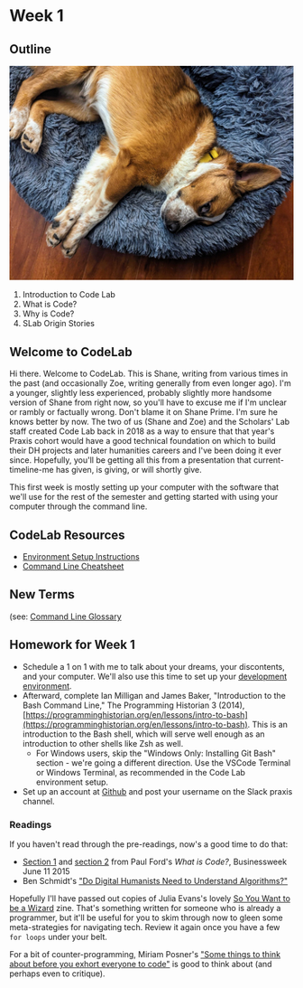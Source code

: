 # Week 1

## Outline

![Rocky!](assets/rocky.jpg)

1. Introduction to Code Lab
2. What is Code?
3. Why is Code?
4. SLab Origin Stories

## Welcome to CodeLab

Hi there. Welcome to CodeLab. This is Shane, writing from various times in the past (and occasionally Zoe, writing generally from even longer ago). I'm a younger, slightly less experienced, probably slightly more handsome version of Shane from right now, so you'll have to excuse me if I'm unclear or rambly or factually wrong. Don't blame it on Shane Prime. I'm sure he knows better by now. The two of us (Shane and Zoe) and the Scholars' Lab staff created Code Lab back in 2018 as a way to ensure that that year's Praxis cohort would have a good technical foundation on which to build their DH projects and later humanities careers and I've been doing it ever since. Hopefully, you'll be getting all this from a presentation that current-timeline-me has given, is giving, or will shortly give.

This first week is mostly setting up your computer with the software that we'll use for the rest of the semester and getting started with using your computer through the command line.

## CodeLab Resources
* [Environment Setup Instructions](environment_setup.md)
* [Command Line Cheatsheet](commandline.md)

## New Terms
(see: [Command Line Glossary](https://github.com/scholarslab/CodeLab/blob/master/Week01/commandline.md#glossary)


## Homework for Week 1

* Schedule a 1 on 1 with me to talk about your dreams, your discontents, and your computer. We'll also use this time to set up your [development environment](environment_setup.md). 
* Afterward, complete Ian Milligan and James Baker, "Introduction to the Bash Command Line," The Programming Historian 3 (2014), [https://programminghistorian.org/en/lessons/intro-to-bash](https://programminghistorian.org/en/lessons/intro-to-bash). This is an introduction to the Bash shell, which will serve well enough as an introduction to other shells like Zsh as well.
  * For Windows users, skip the "Windows Only: Installing Git Bash" section - we're going a different direction. Use the VSCode Terminal or Windows Terminal, as recommended in the Code Lab environment setup.
* Set up an account at [Github](http://www.github.com) and post your username on the Slack praxis channel.

### Readings

If you haven't read through the pre-readings, now's a good time to do that:
* [Section 1](https://www.bloomberg.com/graphics/2015-paul-ford-what-is-code/#the-man-in-the-taupe-blazer) and [section 2](https://www.bloomberg.com/graphics/2015-paul-ford-what-is-code/#lets-begin) from Paul Ford's *What is Code?*, Businessweek June 11 2015
* Ben Schmidt's ["Do Digital Humanists Need to Understand Algorithms?"](https://dhdebates.gc.cuny.edu/read/untitled/section/557c453b-4abb-48ce-8c38-a77e24d3f0bd#ch48)

Hopefully I'll have passed out copies of Julia Evans's lovely [So You Want to be a Wizard](https://wizardzines.com/zines/wizard/) zine. That's something written for someone who is already a programmer, but it'll be useful for you to skim through now to gleen some meta-strategies for navigating tech. Review it again once you have a few `for loops` under your belt.

For a bit of counter-programming, Miriam Posner's ["Some things to think about before you exhort everyone to code"](https://miriamposner.com/blog/some-things-to-think-about-before-you-exhort-everyone-to-code/) is good to think about (and perhaps even to critique).
